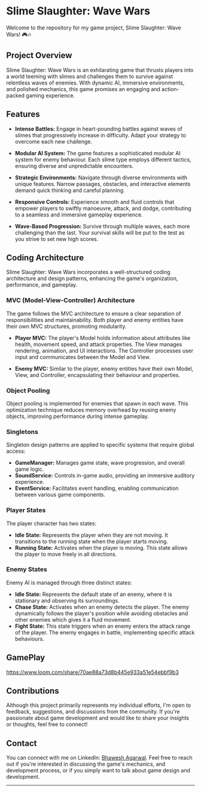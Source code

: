 # Slime Slaughter: Wave Wars

Welcome to the repository for my game project, Slime Slaughter: Wave Wars! 🎮🔥

## Project Overview

Slime Slaughter: Wave Wars is an exhilarating game that thrusts players into a world teeming with slimes and challenges them to survive against relentless waves of enemies. With dynamic AI, immersive environments, and polished mechanics, this game promises an engaging and action-packed gaming experience.

## Features

- **Intense Battles:** Engage in heart-pounding battles against waves of slimes that progressively increase in difficulty. Adapt your strategy to overcome each new challenge.

- **Modular AI System:** The game features a sophisticated modular AI system for enemy behaviour. Each slime type employs different tactics, ensuring diverse and unpredictable encounters.

- **Strategic Environments:** Navigate through diverse environments with unique features. Narrow passages, obstacles, and interactive elements demand quick thinking and careful planning.

- **Responsive Controls:** Experience smooth and fluid controls that empower players to swiftly manoeuvre, attack, and dodge, contributing to a seamless and immersive gameplay experience.

- **Wave-Based Progression:** Survive through multiple waves, each more challenging than the last. Your survival skills will be put to the test as you strive to set new high scores.

## Coding Architecture

Slime Slaughter: Wave Wars incorporates a well-structured coding architecture and design patterns, enhancing the game's organization, performance, and gameplay.

### MVC (Model-View-Controller) Architecture

The game follows the MVC architecture to ensure a clear separation of responsibilities and maintainability. Both player and enemy entities have their own MVC structures, promoting modularity.

- **Player MVC:** The player's Model holds information about attributes like health, movement speed, and attack properties. The View manages rendering, animation, and UI interactions. The Controller processes user input and communicates between the Model and View.

- **Enemy MVC:** Similar to the player, enemy entities have their own Model, View, and Controller, encapsulating their behaviour and properties.

### Object Pooling

Object pooling is implemented for enemies that spawn in each wave. This optimization technique reduces memory overhead by reusing enemy objects, improving performance during intense gameplay.

### Singletons

Singleton design patterns are applied to specific systems that require global access:

- **GameManager:** Manages game state, wave progression, and overall game logic.
- **SoundService:** Controls in-game audio, providing an immersive auditory experience.
- **EventService:** Facilitates event handling, enabling communication between various game components.

### Player States

The player character has two states:

- **Idle State:** Represents the player when they are not moving. It transitions to the running state when the player starts moving.
- **Running State:** Activates when the player is moving. This state allows the player to move freely in all directions.

### Enemy States

Enemy AI is managed through three distinct states:

- **Idle State:** Represents the default state of an enemy, where it is stationary and observing its surroundings.
- **Chase State:** Activates when an enemy detects the player. The enemy dynamically follows the player's position while avoiding obstacles and other enemies which gives it a fluid movement.
- **Fight State:** This state triggers when an enemy enters the attack range of the player. The enemy engages in battle, implementing specific attack behaviours.


## GamePlay

https://www.loom.com/share/70ae88a73d8b445e933a51e54ebbf9b3

## Contributions

Although this project primarily represents my individual efforts, I'm open to feedback, suggestions, and discussions from the community. If you're passionate about game development and would like to share your insights or thoughts, feel free to connect!

## Contact

You can connect with me on LinkedIn: [Bhawesh Agarwal](https://www.linkedin.com/in/bhawesh-agarwal-70b98b113). Feel free to reach out if you're interested in discussing the game's mechanics, and development process, or if you simply want to talk about game design and development.

---

